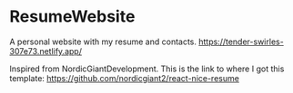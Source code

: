 # ResumeWebsite
A personal website with my resume and contacts. https://tender-swirles-307e73.netlify.app/

Inspired from NordicGiantDevelopment. This is the link to where I got this template: https://github.com/nordicgiant2/react-nice-resume

